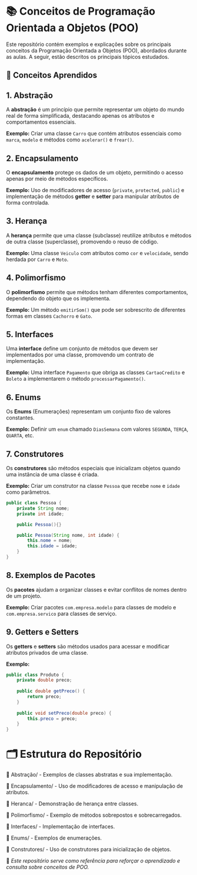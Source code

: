 # 📚 Conceitos de Programação Orientada a Objetos (POO)

Este repositório contém exemplos e explicações sobre os principais conceitos da Programação Orientada a Objetos (POO), abordados durante as aulas. A seguir, estão descritos os principais tópicos estudados.

 ## 📌 Conceitos Aprendidos

 

## 1. Abstração


A **abstração** é um princípio que permite representar um objeto do mundo real de forma simplificada, destacando apenas os atributos e comportamentos essenciais.

**Exemplo:** Criar uma classe `Carro` que contém atributos essenciais como `marca`, `modelo` e métodos como `acelerar()` e `frear()`.

## 2. Encapsulamento

O **encapsulamento** protege os dados de um objeto, permitindo o acesso apenas por meio de métodos específicos.

**Exemplo:** Uso de modificadores de acesso (`private`, `protected`, `public`) e implementação de métodos **getter** e **setter** para manipular atributos de forma controlada.


## 3. Herança

A **herança** permite que uma classe (subclasse) reutilize atributos e métodos de outra classe (superclasse), promovendo o reuso de código.

**Exemplo:** Uma classe `Veiculo` com atributos como `cor` e `velocidade`, sendo herdada por `Carro` e `Moto`.

## 4. Polimorfismo

O **polimorfismo** permite que métodos tenham diferentes comportamentos, dependendo do objeto que os implementa.

**Exemplo:** Um método `emitirSom()` que pode ser sobrescrito de diferentes formas em classes `Cachorro` e `Gato`.

## 5. Interfaces

Uma **interface** define um conjunto de métodos que devem ser implementados por uma classe, promovendo um contrato de implementação.

**Exemplo:** Uma interface `Pagamento` que obriga as classes `CartaoCredito` e `Boleto` a implementarem o método `processarPagamento()`.

## 6. Enums

Os **Enums** (Enumerações) representam um conjunto fixo de valores constantes.

**Exemplo:** Definir um `enum` chamado `DiasSemana` com valores `SEGUNDA`, `TERÇA`, `QUARTA`, etc.

## 7. Construtores

Os **construtores** são métodos especiais que inicializam objetos quando uma instância de uma classe é criada.

**Exemplo:** Criar um construtor na classe `Pessoa` que recebe `nome` e `idade` como parâmetros.

```java
public class Pessoa {
    private String nome;
    private int idade;

    public Pessoa(){}

    public Pessoa(String nome, int idade) {
        this.nome = nome;
        this.idade = idade;
    }
}
```

## 8. Exemplos de Pacotes

Os **pacotes** ajudam a organizar classes e evitar conflitos de nomes dentro de um projeto.

**Exemplo:** Criar pacotes `com.empresa.modelo` para classes de modelo e `com.empresa.servico` para classes de serviço.

## 9. Getters e Setters

Os **getters** e **setters** são métodos usados para acessar e modificar atributos privados de uma classe.

**Exemplo:**

```java
public class Produto {
    private double preco;
    
    public double getPreco() {
        return preco;
    }
    
    public void setPreco(double preco) {
        this.preco = preco;
    }
}
```

# 🗂️ Estrutura do Repositório

📂 Abstração/ - Exemplos de classes abstratas e sua implementação.

📂 Encapsulamento/ - Uso de modificadores de acesso e manipulação de atributos.

📂 Heranca/ - Demonstração de herança entre classes.

📂 Polimorfismo/ - Exemplo de métodos sobrepostos e sobrecarregados.

📂 Interfaces/ - Implementação de interfaces.

📂 Enums/ - Exemplos de enumerações.

📂 Construtores/ - Uso de construtores para inicialização de objetos.


📌 *Este repositório serve como referência para reforçar o aprendizado e consulta sobre conceitos de POO.*

